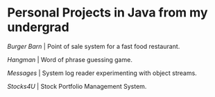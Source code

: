 # Personal Projects in Java from my undergrad

_Burger Barn_ | Point of sale system for a fast food restaurant.

_Hangman_ | Word of phrase guessing game.

_Messages_ | System log reader experimenting with object streams.

_Stocks4U_ | Stock Portfolio Management System.
